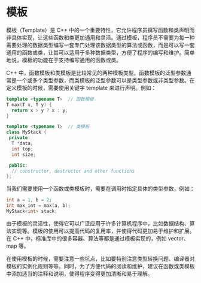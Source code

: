 # 模板

模板（Template）是 C++ 中的一个重要特性，它允许程序员撰写函数和类声明而非具体实现，让这些函数和类更加通用和灵活。通过模板，程序员不需要为每一种需要处理的数据类型编写一套专门处理该数据类型的算法或函数，而是可以写一套通用的函数或类，让其可以适用于多种数据类型，方便了程序的编写和维护。简单地说，模板的功能在于支持编写通用的函数或类。

C++ 中，函数模板和类模板是比较常见的两种模板类型。函数模板的泛型参数通常是一个或多个类型参数，而类模板的泛型参数可以是类型参数或非类型参数。在定义模板的时候，需要使用关键字 template 来进行声明。例如：

```c++
template <typename T>  // 函数模板
T max(T x, T y) {
  return x > y ? x : y;
}

template <typename T>  // 类模板
class MyStack {
 private:
  T *data;
  int top;
  int size;

 public:
  // constructor, destructor and other functions
};
```

当我们需要使用一个函数或类模板时，需要在调用时指定具体的类型参数，例如：

```c++
int a = 1, b = 2;
int max_int = max(a, b);
MyStack<int> stack;
```

由于模板的灵活性，使得它可以广泛应用于许多计算机程序中，比如数据结构、算法实现等。模板的使用可以提高代码的复用率，并使得代码更加易于维护和扩展。在 C++ 中，标准库中的很多容器、算法等都是通过模板实现的，例如 vector、map 等。

在使用模板的时候，需要注意一些坑点，比如要特别注意类型转换问题、编译器对模板的实例化规则等等。同时，为了方便代码的阅读和维护，建议在函数或类模板中添加适当的注释和说明，使得程序变得更加清晰和易于理解。